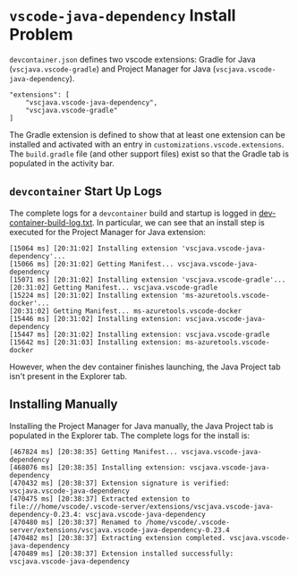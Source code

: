 # `vscode-java-dependency` Install Problem

`devcontainer.json` defines two vscode extensions: Gradle for Java (`vscjava.vscode-gradle`) and 
Project Manager for Java (`vscjava.vscode-java-dependency`).

```
"extensions": [
    "vscjava.vscode-java-dependency",
    "vscjava.vscode-gradle"
]
```

The Gradle extension is defined to show that at least one extension can be installed and activated 
with an entry in `customizations.vscode.extensions`. The `build.gradle` file (and other support 
files) exist so that the Gradle tab is populated in the activity bar.

## `devcontainer` Start Up Logs

The complete logs for a `devcontainer` build and startup is logged in 
[dev-container-build-log.txt](dev-container-build-log.txt). In particular, we can see that an
install step is executed for the Project Manager for Java extension:

```
[15064 ms] [20:31:02] Installing extension 'vscjava.vscode-java-dependency'...
[15066 ms] [20:31:02] Getting Manifest... vscjava.vscode-java-dependency
[15071 ms] [20:31:02] Installing extension 'vscjava.vscode-gradle'...
[20:31:02] Getting Manifest... vscjava.vscode-gradle
[15224 ms] [20:31:02] Installing extension 'ms-azuretools.vscode-docker'...
[20:31:02] Getting Manifest... ms-azuretools.vscode-docker
[15446 ms] [20:31:02] Installing extension: vscjava.vscode-java-dependency
[15447 ms] [20:31:02] Installing extension: vscjava.vscode-gradle
[15642 ms] [20:31:03] Installing extension: ms-azuretools.vscode-docker
```

However, when the dev container finishes launching, the Java Project tab isn't present in the
Explorer tab.


## Installing Manually

Installing the Project Manager for Java manually, the Java Project tab is populated in the Explorer
tab.  The complete logs for the install is:

```
[467824 ms] [20:38:35] Getting Manifest... vscjava.vscode-java-dependency
[468076 ms] [20:38:35] Installing extension: vscjava.vscode-java-dependency
[470432 ms] [20:38:37] Extension signature is verified: vscjava.vscode-java-dependency
[470475 ms] [20:38:37] Extracted extension to file:///home/vscode/.vscode-server/extensions/vscjava.vscode-java-dependency-0.23.4: vscjava.vscode-java-dependency
[470480 ms] [20:38:37] Renamed to /home/vscode/.vscode-server/extensions/vscjava.vscode-java-dependency-0.23.4
[470482 ms] [20:38:37] Extracting extension completed. vscjava.vscode-java-dependency
[470489 ms] [20:38:37] Extension installed successfully: vscjava.vscode-java-dependency
```
